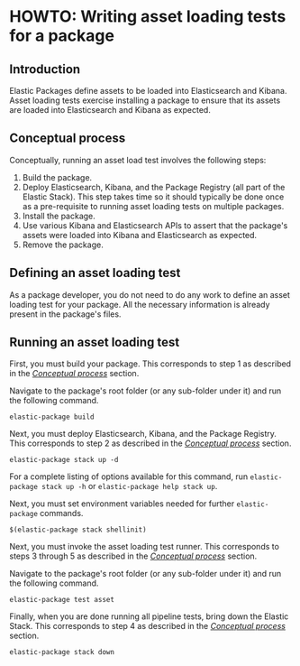 # HOWTO: Writing asset loading tests for a package

## Introduction

Elastic Packages define assets to be loaded into Elasticsearch and Kibana. Asset loading tests exercise installing a package to ensure that its assets are loaded into Elasticsearch and Kibana as expected.

## Conceptual process

Conceptually, running an asset load test involves the following steps:

1. Build the package.
1. Deploy Elasticsearch, Kibana, and the Package Registry (all part of the Elastic Stack). This step takes time so it should typically be done once as a pre-requisite to running asset loading tests on multiple packages.
1. Install the package.
1. Use various Kibana and Elasticsearch APIs to assert that the package's assets were loaded into Kibana and Elasticsearch as expected.
1. Remove the package.

## Defining an asset loading test

As a package developer, you do not need to do any work to define an asset loading test for your package. All the necessary information is already present in the package's files.

## Running an asset loading test

First, you must build your package. This corresponds to step 1 as described in the [_Conceptual process_](#Conceptual-process) section.

Navigate to the package's root folder (or any sub-folder under it) and run the following command.

```
elastic-package build
```

Next, you must deploy Elasticsearch, Kibana, and the Package Registry. This corresponds to step 2 as described in the [_Conceptual process_](#Conceptual-process) section.

```
elastic-package stack up -d
```

For a complete listing of options available for this command, run `elastic-package stack up -h` or `elastic-package help stack up`.

Next, you must set environment variables needed for further `elastic-package` commands.

```
$(elastic-package stack shellinit)
```

Next, you must invoke the asset loading test runner. This corresponds to steps 3 through 5 as described in the [_Conceptual process_](#Conceptual-process) section.

Navigate to the package's root folder (or any sub-folder under it) and run the following command.

```
elastic-package test asset
```

Finally, when you are done running all pipeline tests, bring down the Elastic Stack. This corresponds to step 4 as described in the [_Conceptual process_](#Conceptual-process) section.

```
elastic-package stack down
```
